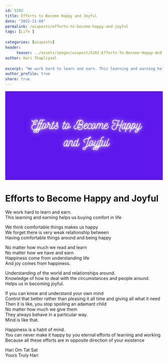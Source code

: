 ```yaml
---
id: 5202 
title: Efforts to Become Happy and Joyful
date: "2022-11-09"
permalink: /wiaposts/efforts-to-become-happy-and-joyful
tags: [Life ]    

categories: [wiaposts] 
header:
     teaser: ../assets/images/wiapost/5202-Efforts-To-Become-Happy-And-Joyful.jpg
author: Hari Thapliyaal 

excerpt: "We work hard to learn and earn. This learning and earning helps us buying comfort in life We think comfortable things makes us happy We forget there is very weak relationship between Having comfortable things around and being happy No"
author_profile: true 
share: true 
---
```

![Efforts to Become Happy and Joyful](../assets/images/wiapost/5202-Efforts-To-Become-Happy-And-Joyful.jpg)         
    
# Efforts to Become Happy and Joyful    
      
We work hard to learn and earn.     
This learning and earning helps us buying comfort in life     
     
We think comfortable things makes us happy     
We forget there is very weak relationship between     
Having comfortable things around and being happy     
     
No matter how much we read and learn     
No matter how we have and earn     
Happiness come from understanding life     
And joy comes from happiness.     
     
Understanding of the world and relationships around.     
Knowledge of how to deal with the circumstances and people around.     
Helps us in becoming joyful.     
     
If you can know and understand your own mind     
Control that better rather than pleasing it all time and giving all what it need     
Then it is like, you stop spoiling an adamant child     
No matter how much we give them     
They always behave in a particular way.     
Mind is like that.     
     
Happiness is a habit of mind.     
You can never make it happy by you eternal efforts of learning and working     
Because all these efforts are in opposite direction of your existence     
     
Hari Om Tat Sat     
Yours Truly Hari     
